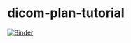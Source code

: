 # dicom-plan-tutorial
 
[![Binder](https://mybinder.org/badge_logo.svg)](https://mybinder.org/v2/gh/alasdairrutherford/dicom-plan-tutorial/main?urlpath=https%3A%2F%2Fgithub.com%2Falasdairrutherford%2Fdicom-plan-tutorial%2Fblob%2Fmain%2FExample-External-Beam.ipynb)
